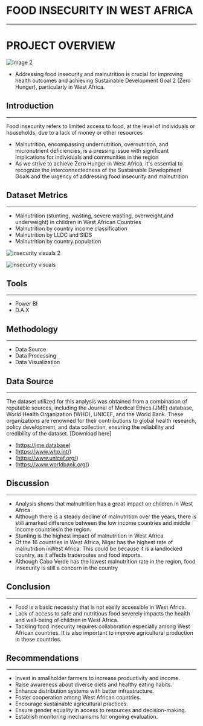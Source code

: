 # FOOD INSECURITY IN WEST AFRICA
---
# PROJECT OVERVIEW

![Image 2](https://github.com/Yettybenny/Food-Insecurity-in-West-Africa/assets/145848340/34753d09-ade9-4f9e-97a4-702610c15059)


- Addressing food insecurity and malnutrition is crucial for improving health outcomes and achieving Sustainable Development Goal 2 (Zero Hunger), particularly in West Africa.


## Introduction
---

Food insecurity refers to limited access to food, at the level of individuals or households, due to a lack of money or other resources

- Malnutrition, encompassing undernutrition, overnutrition, and micronutrient deficiencies, is a pressing issue with significant implications for individuals and communities in the region
- As we strive to achieve Zero Hunger in West Africa, it's essential to recognize the interconnectedness of the Sustainable Development Goals and the urgency of addressing food insecurity and malnutrition


## Dataset Metrics
---

- Malnutrition (stunting, wasting, severe wasting, overweight,and underweight) in children in West African Countries
- Malnutrition by country income classification
- Malnutrition by LLDC and SIDS
- Malnutrition by country population


![insecurity visuals 2](https://github.com/Yettybenny/Food-Insecurity-in-West-Africa/assets/145848340/e2aca1f4-2068-46eb-b63c-258f57a5a89e)

![insecurity visuals](https://github.com/Yettybenny/Food-Insecurity-in-West-Africa/assets/145848340/00c156f8-90fe-4a77-ada0-3e7b33abfa69)

## Tools
---
- Power BI
- D.A.X

## Methodology
---
- Data Source
- Data Processing
- Data Visualization

## Data Source
---
The dataset utilized for this analysis was obtained from a combination of reputable sources, including the Journal of Medical Ethics (JME) database, World Health Organization (WHO), UNICEF, and the World Bank. These organizations are renowned for their contributions to global health research, policy development, and data collection, ensuring the reliability and credibility of the dataset.
[Download here]
- (https://jme.database)
- (https://www.who.int/)
- (https://www.unicef.org/)
- (https://www.worldbank.org/)

## Discussion
---
- Analysis shows that malnutrition has a great impact on children in West Africa.
- Although there is a steady decline of malnutrition over the years, there is still amarked difference between the low income countries and middle income countriesin the region.
- Stunting is the highest impact of malnutrition in West Africa.
- Of the 16 countries in West Africa, Niger has the highest rate of malnutrition inWest Africa. This could be because it is a landlocked country, as it affects traderoutes and food imports.
- Although Cabo Verde has the lowest malnutrition rate in the region, food insecurity is still a concern in the country


## Conclusion
---
- Food is a basic necessity that is not easily accessible in West Africa.
- Lack of access to safe and nutritious food severely impacts the health and well-being of children in West Africa.
- Tackling food insecurity requires collaboration especially among West African countries. It is also important to improve agricultural production in these countries.


## Recommendations
---

- Invest in smallholder farmers to increase productivity and income.
- Raise awareness about diverse diets and healthy eating habits.
- Enhance distribution systems with better infrastructure.
- Foster cooperation among West African countries.
- Encourage sustainable agricultural practices.
- Ensure gender equality in access to resources and decision-making.
- Establish monitoring mechanisms for ongoing evaluation.


